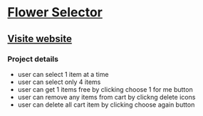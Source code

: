 # [Flower Selector](https://flower-selector.netlify.app/)

## [Visite website](https://flower-selector.netlify.app/)

### Project details

- user can select 1 item at a time
- user can select only 4 items
- user can get 1 items free by clicking choose 1 for me button
- user can remove any items from cart by clickng delete icons
- user can delete all cart item by clicking choose again button

